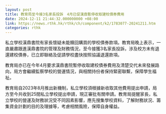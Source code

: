 ```yaml
---
layout: post
title: 教育局至今接3名家長投訴　4月已促漢鼎暫停收取建校債券費用
date: 2024-12-11 21:44:32.000000000 +08:00
link: https://news.rthk.hk/rthk/ch/component/k2/1783077-20241211.htm
categories: rthk
---
```


私立學校漢鼎書院有家長懷疑未能贖回購買的學校債券款項。教育局晚上表示，一直嚴肅跟進漢鼎書院的管理及財務情況，至今接獲3名家長投訴，涉及校方未有退還建校債券，已立即聯絡及促請學校盡快按照協議退還款項。

教育局亦已在今年4月要求漢鼎書院暫停收取建校債券費用及清楚交代未來發展路向，局方會繼續監察學校的營運情況，與相關持份者保持緊密聯繫，保障學生福祉。 

教育局自2023年8月推出新機制，私立學校須根據新收取其他費用提出申請，局方至今共收到25間私立學校提出申請，現正審批有關申請。教育局提醒家長，私立學校的營運及財務狀況受不同因素影響，應先搜集學校資料，了解財務狀況、籌集資金計劃的目的及理據等，考慮相關風險，保障自身權益。
